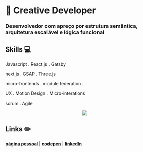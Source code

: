 # :city_sunset: Creative Developer

### Desenvolvedor com apreço por estrutura semântica, arquitetura escalável e lógica funcional 

## Skills 💻

Javascript . React.js . Gatsby

next.js . GSAP . Three.js

micro-frontends . module federation .

UX . Motion Design . Micro-interations

scrum . Agile

<p align='center'>
  <img align='center' src="https://i.pinimg.com/originals/3d/1e/22/3d1e2297a8b5363c17530876aaf6cf73.gif">
<p/>

## Links :pencil2:

[**página pessoal**](https://baltazarparra.github.io/) | [**codepen**](https://codepen.io/baltazarparra) | [**linkedIn**](https://www.linkedin.com/in/baltazarparra/)
